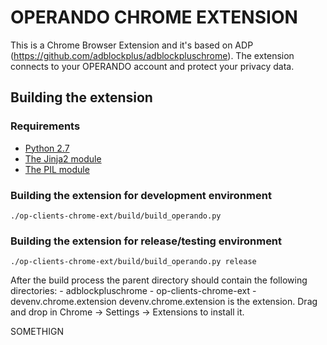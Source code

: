OPERANDO CHROME EXTENSION
=========================
This is a Chrome Browser Extension and it's based on ADP (https://github.com/adblockplus/adblockpluschrome).
The extension connects to your OPERANDO account and protect your privacy data.

Building the extension
----------------------

### Requirements
- [Python 2.7](https://www.python.org)
- [The Jinja2 module](http://jinja.pocoo.org/docs)
- [The PIL module](http://www.pythonware.com/products/pil/)

### Building the extension for development environment
    ./op-clients-chrome-ext/build/build_operando.py
	
### Building the extension for release/testing environment
    ./op-clients-chrome-ext/build/build_operando.py	release
After the build process the parent directory should contain the following directories:
    - adblockpluschrome
    - op-clients-chrome-ext
    - devenv.chrome.extension
devenv.chrome.extension is the extension. Drag and drop in Chrome -> Settings -> Extensions to install it.


SOMETHIGN